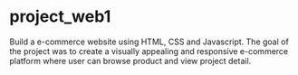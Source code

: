# project_web1
Build a e-commerce website using HTML, CSS and Javascript. The goal of the project was to create a visually appealing and responsive e-commerce platform where user can browse product and view project detail. 
